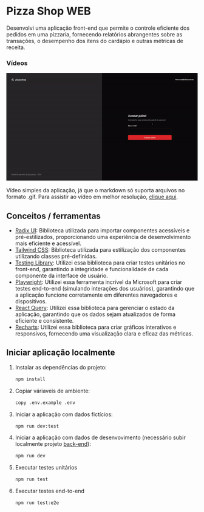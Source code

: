 # Pizza Shop WEB

Desenvolvi uma aplicação front-end que permite o controle eficiente dos pedidos em uma pizzaria, fornecendo relatórios abrangentes sobre as transações, o desempenho dos itens do cardápio e outras métricas de receita.

### Vídeos

![Vídeo simples da aplicação](https://raw.githubusercontent.com/brayan-jordan/pizzashop-web/master/docs/hero.gif)

Vídeo simples da aplicação, já que o markdown só suporta arquivos no formato .gif. Para assistir ao vídeo em melhor resolução, [clique aqui](https://www.youtube.com/watch?v=oUp1l8ZdBhg).

## Conceitos / ferramentas

- [Radix UI](https://www.radix-ui.com/): Biblioteca utilizada para importar componentes acessíveis e pré-estilizados, proporcionando uma experiência de desenvolvimento mais eficiente e acessível.
- [Tailwind CSS](https://tailwindcss.com/): Biblioteca utilizada para estilização dos componentes utilizando classes pré-definidas.
- [Testing Library](https://testing-library.com/): Utilizei essa biblioteca para criar testes unitários no front-end, garantindo a integridade e funcionalidade de cada componente da interface de usuário.
- [Playwright](https://playwright.dev/): Utilizei essa ferramenta incrível da Microsoft para criar testes end-to-end (simulando interações dos usuários), garantindo que a aplicação funcione corretamente em diferentes navegadores e dispositivos.
- [React Query](https://tanstack.com/query/latest/docs/framework/react/overview): Utilizei essa biblioteca para gerenciar o estado da aplicação, garantindo que os dados sejam atualizados de forma eficiente e consistente.
- [Recharts](https://recharts.org/en-US/): Utilizei essa biblioteca para criar gráficos interativos e responsivos, fornecendo uma visualização clara e eficaz das métricas.

## Iniciar aplicação localmente

1. Instalar as dependências do projeto:

   ```bash
   npm install
   ```

2. Copiar váriaveis de ambiente:

   ```bash
   copy .env.example .env
   ```

3. Iniciar a aplicação com dados fictícios:

   ```bash
   npm run dev:test
   ```

4. Iniciar a aplicação com dados de desenvovimento (necessário subir localmente projeto [back-end](https://github.com/brayan-jordan/pizzashop-web)):

   ```bash
   npm run dev
   ```

5. Executar testes unitários

   ```bash
   npm run test
   ```

6. Executar testes end-to-end

   ```bash
   npm run test:e2e
   ```

